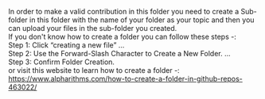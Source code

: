 In order to make a valid contribution in this folder you need to create a Sub-folder in this folder with the name of your folder as your topic and then you can upload your files in the sub-folder you created.<br>
If you don't know how to create a folder you can follow these steps -: <br>
Step 1: Click “creating a new file” ...<br>
Step 2: Use the Forward-Slash Character to Create a New Folder. ...<br>
Step 3: Confirm Folder Creation.<br>
or visit this website to learn how to create a folder -: https://www.alpharithms.com/how-to-create-a-folder-in-github-repos-463022/
